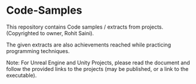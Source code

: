 # Code-Samples
This repository contains Code samples / extracts from projects. (Copyrighted to owner, Rohit Saini).

The given extracts are also achievements reached while practicing programming techniques.

Note: For Unreal Engine and Unity Projects, please read the document and follow the provided links to the projects (may be published, or a link to the executable).
